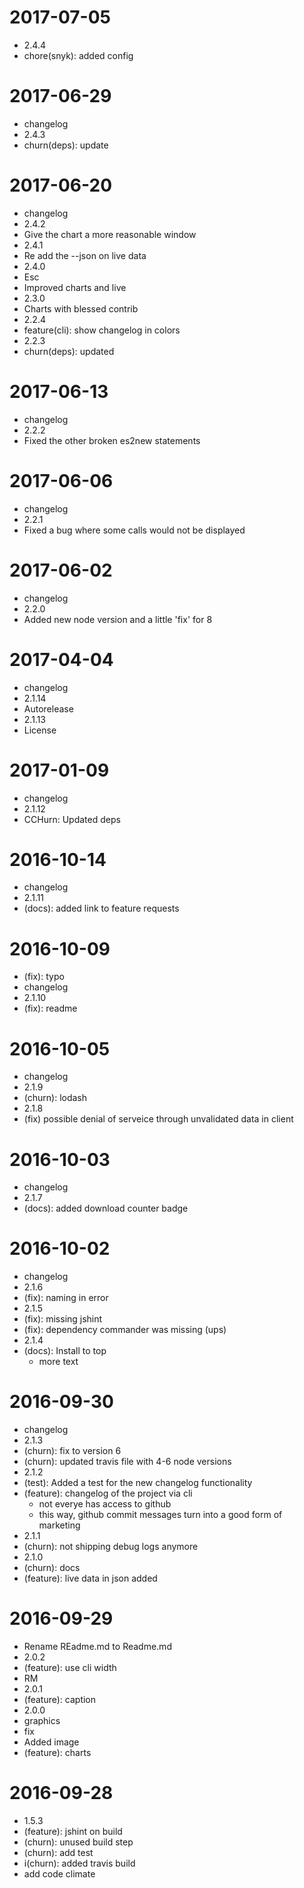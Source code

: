 2017-07-05
==========

  * 2.4.4
  * chore(snyk): added config

2017-06-29
==========

  * changelog
  * 2.4.3
  * churn(deps): update

2017-06-20
==========

  * changelog
  * 2.4.2
  * Give the chart a more reasonable window
  * 2.4.1
  * Re add the --json on live data
  * 2.4.0
  * Esc
  * Improved charts and live
  * 2.3.0
  * Charts with blessed contrib
  * 2.2.4
  * feature(cli): show changelog in colors
  * 2.2.3
  * churn(deps): updated

2017-06-13
==========

  * changelog
  * 2.2.2
  * Fixed the other broken es2new statements

2017-06-06
==========

  * changelog
  * 2.2.1
  * Fixed a bug where some calls would not be displayed

2017-06-02
==========

  * changelog
  * 2.2.0
  * Added new node version and a little 'fix' for 8

2017-04-04
==========

  * changelog
  * 2.1.14
  * Autorelease
  * 2.1.13
  * License

2017-01-09
==========

  * changelog
  * 2.1.12
  * CCHurn: Updated deps

2016-10-14
==========

  * changelog
  * 2.1.11
  * (docs): added link to feature requests

2016-10-09
==========

  * (fix): typo
  * changelog
  * 2.1.10
  * (fix): readme

2016-10-05
==========

  * changelog
  * 2.1.9
  * (churn): lodash
  * 2.1.8
  * (fix) possible denial of serveice through unvalidated data in client

2016-10-03
==========

  * changelog
  * 2.1.7
  * (docs): added download counter badge

2016-10-02
==========

  * changelog
  * 2.1.6
  * (fix): naming in error
  * 2.1.5
  * (fix): missing jshint
  * (fix): dependency commander was missing (ups)
  * 2.1.4
  * (docs): Install to top
    * more text

2016-09-30
==========

  * changelog
  * 2.1.3
  * (churn): fix to version 6
  * (churn): updated travis file with 4-6 node versions
  * 2.1.2
  * (test): Added a test for the new changelog functionality
  * (feature): changelog of the project via cli
    * not everye has access to github
    * this way, github commit messages turn into a good form of marketing
  * 2.1.1
  * (churn): not shipping debug logs anymore
  * 2.1.0
  * (churn): docs
  * (feature): live data in json added

2016-09-29
==========

  * Rename REadme.md to Readme.md
  * 2.0.2
  * (feature): use cli width
  * RM
  * 2.0.1
  * (feature): caption
  * 2.0.0
  * graphics
  * fix
  * Added image
  * (feature): charts

2016-09-28
==========

  * 1.5.3
  * (feature): jshint on build
  * (churn): unused build step
  * (churn): add test
  * i(churn): added travis build
  * add code climate
